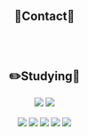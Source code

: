 
<h2 align=middle>📌Contact🔗</h2>

<br><br>
<h2 align=middle>✏️Studying🔗</h2>

<div align="center">
  <img src="https://github-readme-stats.vercel.app/api?username=LH99Tw&hide=prs" />
  <img src="https://github-readme-stats.vercel.app/api/top-langs/?username=LH99Tw&layout=compact" />
</div>
</br>
<div align="center">
  <img src="https://img.shields.io/badge/python-3776AB?style=flat-square&logo=python&logoColor=white"/>
  <img src="https://img.shields.io/badge/HTML5-E34F26?style=flat-square&logo=html5&logoColor=white"/>
  <img src="https://img.shields.io/badge/CSS3-1572B6?style=flat-square&logo=css3&logoColor=white"/>
  <img src="https://img.shields.io/badge/Node.js-339933?style=flat-square&logo=nodedotjs&logoColor=white"/>
  <img src="https://img.shields.io/badge/React-61DAFB?style=flat-square&logo=react&logoColor=black"/>
</div>

<!--
**LH99Tw/LH99Tw** is a ✨ _special_ ✨ repository because its `README.md` (this file) appears on your GitHub profile.

Here are some ideas to get you started:

- 🔭 I’m currently working on ...
- 🌱 I’m currently learning ...
- 👯 I’m looking to collaborate on ...
- 🤔 I’m looking for help with ...
- 💬 Ask me about ...
- 📫 How to reach me: ...
- 😄 Pronouns: ...
- ⚡ Fun fact: ...
-->
